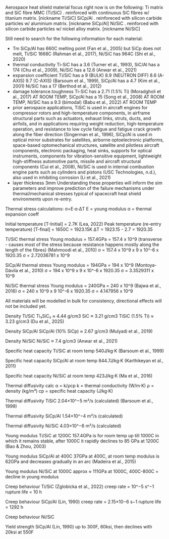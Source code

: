 Aerospace heat shield material focus right now is on the following:
Ti matrix and SiC fibre MMC (Ti/SiC) 
. reinforced with continuous SiC fibres w/ titanium matrix. [nickname Ti/SiC]
SiCp/Al
. reinforeced with silicon carbide particles w/ aluminium matrix. [nickname SiCp/Al]
Ni/SiC 
. reinforced with silicon carbide particles w/ nickel alloy matrix. [nickname Ni/SiC] 

Still need to search for the following information for each material:
- Tm SiCp/Al has 660C melting point (Fan et al., 2005) but SiCp does not melt, Ti/SiC 1668C (Rahman et al., 2017), Ni/SiC has 964C (Shi et al., 2020)
- thermal conductivity Ti-SiC has a 3.6 (Turner et al., 1993), SiC/Al has a 174 (Chu et al., 2009), Ni/SiC has a 12.6 (Anwar et al., 2021)
- expansion coefficient Ti/SiC has a 9 (BULK) 8.9 (NEUTRON DIFF) 8.6 (A-AXIS) 9.7 (C-AXIS) (Barsoum et al., 1999), SiCp/Al has a 4.7 (Kim et al., 2001) Ni/SiC has a 17 (Berthod et al., 2012)
- damage tolerance.toughness Ti-SiC has a 2.71 (1.5% Ti) (Moradgholi et al., 2017) AT ROOM TEMP, SiCp/Al has a 15 (Song et al., 2008) AT ROOM TEMP, Ni/SiC has a 9.3 (bimodal) (Babu et al., 2022) AT ROOM TEMP
- prior aerospace applications, TiSiC is used in aircraft engines for compressor rotors and high-temperature components, in airframe structural parts such as actuators, exhaust links, struts, ducts, and airfoils, and in applications requiring weight reduction, high-temperature operation, and resistance to low cycle fatigue and fatigue crack growth along the fiber direction (Singerman et al., 1996), SiCp/Al is used in optical mirror substrates for satellites, airborne optoelectronic platforms, space-based optomechanical structures, satellite and pilotless aircraft components, electronic packaging, heat sinks, supports for optical instruments, components for vibration-sensitive equipment, lightweight high-stiffness automotive parts, missile and aircraft structural components (Cui et al., 2008), Ni/SiC is used in internal combustion engine parts such as cylinders and pistons (USC Technologies, n.d.), also used in inhibiting corrosion (Li et al., 2021)
- layer thickness 3mm
Understanding these properties will inform the sim parameters and improve prediction of the failure mechanisms under thermal/mechanical stresses typical of spacecraft heat shield environments upon re-entry.

Thermal stress calculations: 
σ=E⋅α⋅ΔT
E = young modulus 
α = thermal expansion coeff

Initial temperature [T-Initial] = 2.7K (Lea, 2022)
Peak temperature (re-entry temperature) [T-final] = 1650C = 1923.15K
ΔT = 1923.15 - 2.7 = 1920.35

Ti/SiC thermal stress
Young modulus = 157.4GPa = 157.4 x 10^9 (transverse - causes most of the stress because resistance happens mostly along the length of the fibres) (Mahmoodi et al., 2010)
σ = 157.4 x 10^9 x 9 x 10^-6 x 1920.35
σ = 2.72036781 x 10^9

SiCp/Al thermal stress
Young modulus = 194GPa = 194 x 10^9 (Montoya-Dávila et al., 2010)
σ = 194 x 10^9 x 9 x 10^-6 x 1920.35
σ = 3.3529311 x 10^9 

Ni/SiC thermal stress 
Young modulus = 240GPa = 240 x 10^9 (Bajwa et al., 2016)
σ = 240 x 10^9 x 9 10^-6 x 1920.35
σ = 4.147956 x 10^9

All materials will be modelled in bulk for consistency, directional effects will not be included yet.

Density Ti/SiC
Ti₃SiC₂ ≈ 4.44 g/cm3
SiC ≈ 3.21 g/cm3
TiSiC (1.5% Ti) ≈ 3.23 g/cm3 (Du et al., 2025)

Density SiCp/Al
SiCp/Al (10% SiCp) ≈ 2.67 g/cm3 (Mulyadi et al., 2019)

Density Ni/SiC
Ni/SiC ≈ 7.4 g/cm3 (Anwar et al., 2021)

Specific heat capacity Ti/SiC at room temp
540J/kg·K (Barsoum et al., 1999)

Specific heat capacity SiCp/Al at room temp
844.7J/kg·K (Karthikeyan et al., 2011)

Specific heat capacity Ni/SiC at room temp
423J/kg·K (Ma et al., 2016) 

Thermal diffusivity calc
α = k/ρcp​
k = thermal conductivity (W/m·K)
ρ = density (kg/m³)
cp = specific heat capacity (J/kg·K)

Thermal diffusivity TiSiC
2.04×10^−5 m²/s (calculated) (Barsoum et al., 1999)

Thermal diffusivity SiCp/Al
1.54×10^−4 m²/s (calculated)

Thermal diffusivity Ni/SiC
4.03×10^−6 m²/s (calculated)

Young modulus Ti/SiC at 1200C
157.4GPa is for room temp up till 1000C in which it remains stable, after 1000C it rapidly declines to 85 GPa at 1200C (Bao & Zhou, 2003)

Young modulus SiCp/Al at 400C
37GPa at 400C, at room temp modulus is 62GPa and decreases gradually in an arc (Madeira et al., 2015)

Young modulus Ni/SiC at 1000C
approx ≈ 111GPa at 1000C, 400C-800C = decline in young modulus

Creep behaviour Ti/SiC (Zglobicka et al., 2022)
creep rate = 10^−5 s^−1
rupture life = 10 h

Creep behaviour SiCp/Al (Lin, 1990)
creep rate = 2.15×10−6 s−1
rupture life = 1292 h

Creep behaviour Ni/SiC


Yield strength SiCp/Al (Lin, 1990)
up to 300F, 60ksi, then declines with 20ksi at 550F


